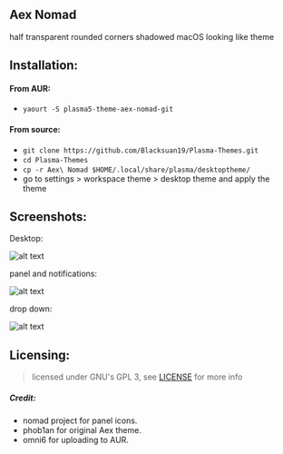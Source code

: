 ## Aex Nomad

half transparent rounded corners shadowed macOS looking like theme

## Installation:

#### From AUR:
- `yaourt -S plasma5-theme-aex-nomad-git`

#### From source:
- `git clone https://github.com/Blacksuan19/Plasma-Themes.git`
- `cd Plasma-Themes`
- `cp -r Aex\ Nomad $HOME/.local/share/plasma/desktoptheme/`
- go to settings > workspace theme > desktop theme and apply the theme

## Screenshots:

Desktop:

![alt text](https://raw.githubusercontent.com/Madkita/Plasma-Themes/master/Aex%20Nomad/Screenshots/Screenshot_20180108_211103.png)

panel and notifications:

![alt text](https://raw.githubusercontent.com/Madkita/Plasma-Themes/master/Aex%20Nomad/Screenshots/Screenshot_20180108_211222.png)

drop down:

![alt text](https://raw.githubusercontent.com/Madkita/Plasma-Themes/master/Aex%20Nomad/Screenshots/Screenshot_20180108_211351.png)








## Licensing: 

> licensed under GNU's GPL 3, see [LICENSE](https://github.com/Blacksuan19/Plasma-Themes/blob/master/LICENSE) for more info



##### Credit:
- nomad project for panel icons.
- phob1an for original Aex theme.
- omni6 for uploading to AUR.
